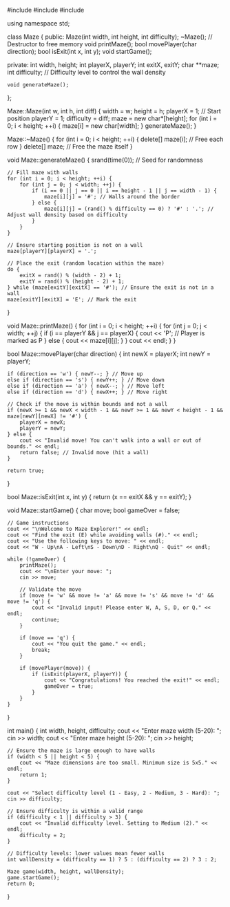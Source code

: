 #include <iostream>
#include <cstdlib>
#include <ctime>

using namespace std;

class Maze {
public:
    Maze(int width, int height, int difficulty);
    ~Maze(); // Destructor to free memory
    void printMaze();
    bool movePlayer(char direction);
    bool isExit(int x, int y);
    void startGame();
    
private:
    int width, height;
    int playerX, playerY;
    int exitX, exitY;
    char **maze;
    int difficulty; // Difficulty level to control the wall density
    
    void generateMaze();
};

Maze::Maze(int w, int h, int diff) {
    width = w;
    height = h;
    playerX = 1; // Start position
    playerY = 1;
    difficulty = diff;
    maze = new char*[height];
    for (int i = 0; i < height; ++i) {
        maze[i] = new char[width];
    }
    generateMaze();
}

Maze::~Maze() {
    for (int i = 0; i < height; ++i) {
        delete[] maze[i]; // Free each row
    }
    delete[] maze; // Free the maze itself
}

void Maze::generateMaze() {
    srand(time(0));  // Seed for randomness

    // Fill maze with walls
    for (int i = 0; i < height; ++i) {
        for (int j = 0; j < width; ++j) {
            if (i == 0 || j == 0 || i == height - 1 || j == width - 1) {
                maze[i][j] = '#'; // Walls around the border
            } else {
                maze[i][j] = (rand() % difficulty == 0) ? '#' : '.'; // Adjust wall density based on difficulty
            }
        }
    }

    // Ensure starting position is not on a wall
    maze[playerY][playerX] = '.';

    // Place the exit (random location within the maze)
    do {
        exitX = rand() % (width - 2) + 1;
        exitY = rand() % (height - 2) + 1;
    } while (maze[exitY][exitX] == '#'); // Ensure the exit is not in a wall
    maze[exitY][exitX] = 'E'; // Mark the exit
}

void Maze::printMaze() {
    for (int i = 0; i < height; ++i) {
        for (int j = 0; j < width; ++j) {
            if (i == playerY && j == playerX) {
                cout << 'P';  // Player is marked as P
            } else {
                cout << maze[i][j];
            }
        }
        cout << endl;
    }
}

bool Maze::movePlayer(char direction) {
    int newX = playerX;
    int newY = playerY;

    if (direction == 'w') { newY--; } // Move up
    else if (direction == 's') { newY++; } // Move down
    else if (direction == 'a') { newX--; } // Move left
    else if (direction == 'd') { newX++; } // Move right

    // Check if the move is within bounds and not a wall
    if (newX >= 1 && newX < width - 1 && newY >= 1 && newY < height - 1 && maze[newY][newX] != '#') {
        playerX = newX;
        playerY = newY;
    } else {
        cout << "Invalid move! You can't walk into a wall or out of bounds." << endl;
        return false; // Invalid move (hit a wall)
    }

    return true;
}

bool Maze::isExit(int x, int y) {
    return (x == exitX && y == exitY);
}

void Maze::startGame() {
    char move;
    bool gameOver = false;

    // Game instructions
    cout << "\nWelcome to Maze Explorer!" << endl;
    cout << "Find the exit (E) while avoiding walls (#)." << endl;
    cout << "Use the following keys to move: " << endl;
    cout << "W - Up\nA - Left\nS - Down\nD - Right\nQ - Quit" << endl;
    
    while (!gameOver) {
        printMaze();
        cout << "\nEnter your move: ";
        cin >> move;

        // Validate the move
        if (move != 'w' && move != 'a' && move != 's' && move != 'd' && move != 'q') {
            cout << "Invalid input! Please enter W, A, S, D, or Q." << endl;
            continue;
        }

        if (move == 'q') {
            cout << "You quit the game." << endl;
            break;
        }

        if (movePlayer(move)) {
            if (isExit(playerX, playerY)) {
                cout << "Congratulations! You reached the exit!" << endl;
                gameOver = true;
            }
        }
    }
}

int main() {
    int width, height, difficulty;
    cout << "Enter maze width (5-20): ";
    cin >> width;
    cout << "Enter maze height (5-20): ";
    cin >> height;

    // Ensure the maze is large enough to have walls
    if (width < 5 || height < 5) {
        cout << "Maze dimensions are too small. Minimum size is 5x5." << endl;
        return 1;
    }

    cout << "Select difficulty level (1 - Easy, 2 - Medium, 3 - Hard): ";
    cin >> difficulty;

    // Ensure difficulty is within a valid range
    if (difficulty < 1 || difficulty > 3) {
        cout << "Invalid difficulty level. Setting to Medium (2)." << endl;
        difficulty = 2;
    }

    // Difficulty levels: lower values mean fewer walls
    int wallDensity = (difficulty == 1) ? 5 : (difficulty == 2) ? 3 : 2;

    Maze game(width, height, wallDensity);
    game.startGame();
    return 0;
}
